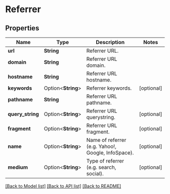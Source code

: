 # Referrer

## Properties

Name | Type | Description | Notes
------------ | ------------- | ------------- | -------------
**url** | **String** | Referrer URL. | 
**domain** | **String** | Referrer URL domain. | 
**hostname** | **String** | Referrer URL hostname. | 
**keywords** | Option<**String**> | Referrer keywords. | [optional]
**pathname** | **String** | Referrer URL pathname. | 
**query_string** | Option<**String**> | Referrer URL querystring. | [optional]
**fragment** | Option<**String**> | Referrer URL fragment. | [optional]
**name** | Option<**String**> | Name of referrer (e.g. Yahoo!, Google, InfoSpace). | [optional]
**medium** | Option<**String**> | Type of referrer (e.g. search, social). | [optional]

[[Back to Model list]](../README.md#documentation-for-models) [[Back to API list]](../README.md#documentation-for-api-endpoints) [[Back to README]](../README.md)


